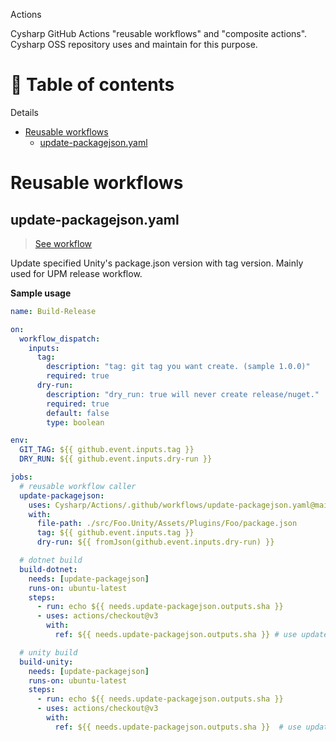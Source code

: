 Actions

Cysharp GitHub Actions "reusable workflows" and "composite actions".
Cysharp OSS repository uses and maintain for this purpose.

# 📖 Table of contents

<!-- START doctoc generated TOC please keep comment here to allow auto update -->
<!-- DON'T EDIT THIS SECTION, INSTEAD RE-RUN doctoc TO UPDATE -->
Details

- [Reusable workflows](#reusable-workflows)
  - [update-packagejson.yaml](#update-packagejsonyaml)

<!-- END doctoc generated TOC please keep comment here to allow auto update -->

# Reusable workflows

## update-packagejson.yaml

> [See workflow]((https://github.com/Cysharp/Actions/blob/main/.github/workflows/update-packagejson.yaml))

Update specified Unity's package.json version with tag version.
Mainly used for UPM release workflow.

**Sample usage**

```yaml
name: Build-Release

on:
  workflow_dispatch:
    inputs:
      tag:
        description: "tag: git tag you want create. (sample 1.0.0)"
        required: true
      dry-run:
        description: "dry_run: true will never create release/nuget."
        required: true
        default: false
        type: boolean

env:
  GIT_TAG: ${{ github.event.inputs.tag }}
  DRY_RUN: ${{ github.event.inputs.dry-run }}

jobs:
  # reusable workflow caller
  update-packagejson:
    uses: Cysharp/Actions/.github/workflows/update-packagejson.yaml@main
    with:
      file-path: ./src/Foo.Unity/Assets/Plugins/Foo/package.json
      tag: ${{ github.event.inputs.tag }}
      dry-run: ${{ fromJson(github.event.inputs.dry-run) }}

  # dotnet build
  build-dotnet:
    needs: [update-packagejson]
    runs-on: ubuntu-latest
    steps:
      - run: echo ${{ needs.update-packagejson.outputs.sha }}
      - uses: actions/checkout@v3
        with:
          ref: ${{ needs.update-packagejson.outputs.sha }} # use updated commit sha

  # unity build
  build-unity:
    needs: [update-packagejson]
    runs-on: ubuntu-latest
    steps:
      - run: echo ${{ needs.update-packagejson.outputs.sha }}
      - uses: actions/checkout@v3
        with:
          ref: ${{ needs.update-packagejson.outputs.sha }}  # use updated commit sha
```

